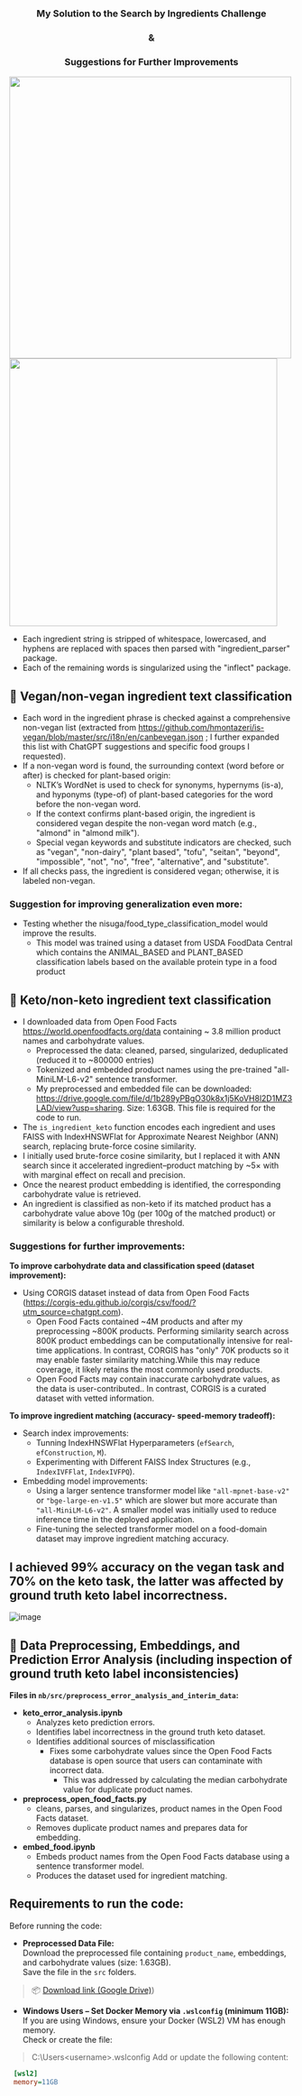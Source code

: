 <div align="center">

### My Solution to the Search by Ingredients Challenge 
### & 
### Suggestions for Further Improvements

</div>

<p float="left">
  <img src="https://github.com/user-attachments/assets/42073ccf-9f8a-4fe1-8e8c-41f6fb51b868" width="500" />
  <img src="https://github.com/user-attachments/assets/d6e87ca4-c4f1-4fed-95df-24df71a4005f" width="475" />
</p>

- Each ingredient string is stripped of whitespace, lowercased, and hyphens are replaced with spaces then parsed with "ingredient_parser" package.
- Each of the remaining words is singularized using the "inflect" package.

## 🥦 Vegan/non-vegan ingredient text classification

- Each word in the ingredient phrase is checked against a comprehensive non-vegan list (extracted from https://github.com/hmontazeri/is-vegan/blob/master/src/i18n/en/canbevegan.json ; I further expanded this list with ChatGPT suggestions and specific food groups I requested).
- If a non-vegan word is found, the surrounding context (word before or after) is checked for plant-based origin:
  - NLTK’s WordNet is used to check for synonyms, hypernyms (is-a), and hyponyms (type-of) of plant-based categories for the word before the non-vegan word.
  - If the context confirms plant-based origin, the ingredient is considered vegan despite the non-vegan word match (e.g., "almond" in "almond milk").
  - Special vegan keywords and substitute indicators are checked, such as "vegan", "non-dairy", "plant based", "tofu", "seitan", "beyond", "impossible", "not", "no", "free", "alternative", and "substitute".
- If all checks pass, the ingredient is considered vegan; otherwise, it is labeled non-vegan.
  
### Suggestion for improving generalization even more:
- Testing whether the nisuga/food_type_classification_model would improve the results.
  - This model was trained using a dataset from USDA FoodData Central which contains the ANIMAL_BASED and PLANT_BASED classification labels based on the available protein type in a food product

## 🥑 Keto/non-keto ingredient text classification

- I downloaded data from Open Food Facts https://world.openfoodfacts.org/data containing ~ 3.8 million product names and carbohydrate values.
    - Preprocessed the data: cleaned, parsed, singularized, deduplicated (reduced it to ~800000 entries)
    - Tokenized and embedded product names using the pre-trained "all-MiniLM-L6-v2" sentence transformer.
    - My preprocessed and embedded file can be downloaded: https://drive.google.com/file/d/1b289yPBgO30k8x1j5KoVH8l2D1MZ3LAD/view?usp=sharing. Size: 1.63GB. This file is required for the code to run.  
- The `is_ingredient_keto` function encodes each ingredient and uses FAISS with IndexHNSWFlat for Approximate Nearest Neighbor (ANN) search, replacing brute-force cosine similarity.
- I initially used brute-force cosine similarity, but I replaced it with ANN search since it accelerated ingredient–product matching by ~5× with with marginal effect on recall and precision.
- Once the nearest product embedding is identified, the corresponding carbohydrate value is retrieved.
- An ingredient is classified as non-keto if its matched product has a carbohydrate value above 10g (per 100g of the matched product) or similarity is below a configurable threshold.

### Suggestions for further improvements:
**To improve carbohydrate data and classification speed (dataset improvement):**
- Using CORGIS dataset instead of data from Open Food Facts (https://corgis-edu.github.io/corgis/csv/food/?utm_source=chatgpt.com).
  - Open Food Facts contained ~4M products and after my preprocessing ~800K products. Performing similarity search across 800K product embeddings can be computationally intensive for real-time applications. In contrast, CORGIS has "only" 70K products so it may enable faster similarity matching.While this may reduce coverage, it likely retains the most commonly used products.
  - Open Food Facts may contain inaccurate carbohydrate values, as the data is user-contributed.. In contrast, CORGIS is a curated dataset with vetted information.

**To improve ingredient matching (accuracy- speed-memory tradeoff):**
- Search index improvements:
  - Tunning IndexHNSWFlat Hyperparameters (`efSearch`, `efConstruction`, `M`).
  - Experimenting with Different FAISS Index Structures (e.g., `IndexIVFFlat`, `IndexIVFPQ`).
- Embedding model improvements:
  - Using a larger sentence transformer model like `"all-mpnet-base-v2"` or `"bge-large-en-v1.5"` which are slower but more accurate than `"all-MiniLM-L6-v2"`. A smaller model was initially used to reduce inference time in the deployed application.
  - Fine-tuning the selected transformer model on a food-domain dataset may improve ingredient matching accuracy.

## I achieved 99% accuracy on the vegan task and 70% on the keto task, the latter was affected by ground truth keto label incorrectness.

![image](https://github.com/user-attachments/assets/55c20d0a-ef7f-4f53-8084-2057b899f8c3)


## 📁 Data Preprocessing, Embeddings, and Prediction Error Analysis (including inspection of **ground truth keto label inconsistencies**)

**Files in `nb/src/preprocess_error_analysis_and_interim_data`:**
- **keto_error_analysis.ipynb**
  - Analyzes keto prediction errors.
  - Identifies label incorrectness in the ground truth keto dataset.
  - Identifies additional sources of misclassification
    - Fixes some carbohydrate values since the Open Food Facts database is open source that users can contaminate with incorrect data.
      - This was addressed by calculating the median carbohydrate value for duplicate product names.  
- **preprocess_open_food_facts.py**
  - cleans, parses, and singularizes, product names in the Open Food Facts dataset.
  - Removes duplicate product names and prepares data for embedding.
- **embed_food.ipynb**
  - Embeds product names from the Open Food Facts database using a sentence transformer model.
  - Produces the dataset used for ingredient matching.

## Requirements to run the code: 
Before running the code:
  - **Preprocessed Data File:**  
   Download the preprocessed file containing `product_name`, embeddings, and carbohydrate values (size: 1.63GB).  
   Save the file in the `src` folders.  
   > 📦 [Download link (Google Drive)](https://drive.google.com/file/d/1b289yPBgO30k8x1j5KoVH8l2D1MZ3LAD/view?usp=sharing))

  - **Windows Users – Set Docker Memory via `.wslconfig` (minimum 11GB):**  
   If you are using Windows, ensure your Docker (WSL2) VM has enough memory.  
   Check or create the file:
   > C:\Users\<username>\.wslconfig
   Add or update the following content:
   ```ini
    [wsl2]
    memory=11GB


